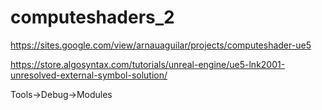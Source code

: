 # computeshaders_2

https://sites.google.com/view/arnauaguilar/projects/computeshader-ue5

https://store.algosyntax.com/tutorials/unreal-engine/ue5-lnk2001-unresolved-external-symbol-solution/

Tools->Debug->Modules
